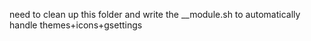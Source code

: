 

need to clean up this folder and write the __module.sh to automatically handle themes+icons+gsettings
